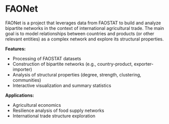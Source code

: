 # FAONet
FAONet is a project that leverages data from FAOSTAT to build and analyze bipartite networks in the context of international agricultural trade. The main goal is to model relationships between countries and products (or other relevant entities) as a complex network and explore its structural properties.

**Features:**
- Processing of FAOSTAT datasets
- Construction of bipartite networks (e.g., country-product, exporter-importer)
- Analysis of structural properties (degree, strength, clustering, communities)
- Interactive visualization and summary statistics

**Applications:**
- Agricultural economics
- Resilience analysis of food supply networks
- International trade structure exploration
